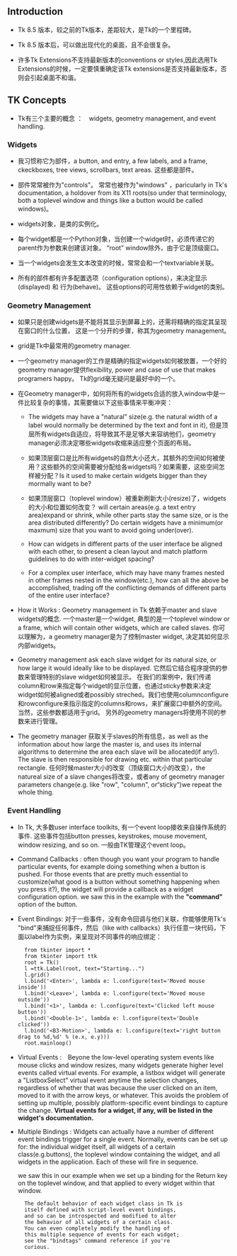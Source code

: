 ## Introduction ##

- Tk 8.5 版本，较之前的Tk版本，差距较大，是Tk的一个里程碑。

- Tk 8.5 版本后，可以做出现代化的桌面，且不会很复杂。

- 许多Tk Extensions不支持最新版本的conventions or styles,因此选用Tk Extensions的时候，一定要慎重确定该Tk extensions是否支持最新版本，否则会引起桌面不和谐。

## TK Concepts ##

- Tk有三个主要的概念 ：　widgets, geometry management, and event handling.

### Widgets ###

- 我习惯称它为部件，a button, and entry, a few labels, and a frame, ckeckboxes, tree views, scrollbars, text areas. 这些都是部件。

- 部件常常被作为"controls"。 常常也被作为"windows" ，paricularly in Tk's documentation, a holdover from its X11 roots(so under that terminology, both a toplevel window and things like a button would be called windows)。

- widgets对象，是类的实例化。

- 每个widget都是一个Python对象，当创建一个widget时，必须传递它的parent作为参数来创建该对象。 “root” window除外，由于它是顶级窗口。

- 当一个widgets会发生文本改变的时候，常常会和一个textvariable关联。

- 所有的部件都有许多配置选项（configuration options），来决定显示(displayed) 和 行为(behave)。 这些options的可用性依赖于widget的类别。

### Geometry Management ###

- 如果只是创建widgets是不能将其显示到屏幕上的，还需将精确的指定其呈现在窗口的什么位置， 这是一个分开的步骤，称其为geometry management。

- grid是Tk中最常用的geometry manager. 

- 一个geometry manager的工作是精确的指定widgets如何被放置，一个好的geometry manager提供flexibility, power and case of use that makes programers happy。 Tk的grid毫无疑问是最好中的一个。

- 在Geometry manager中，如何将所有的widgets合适的放入window中是一件比较复杂的事情，其需要做以下这些事情来平衡冲突：

	- The widgets may have a "natural" size(e.g. the natural width of a label would normally be determined by the text and font in it), 但是顶层所有widgets自适应，将导致其不是足够大来容纳他们，geometry manager必须决定哪些widgets收缩来适应整个页面的布局。
	
	-  如果顶层窗口是比所有widgets的自然大小还大，其额外的空间如何被使用？这些额外的空间需要被分配给各widgets吗？如果需要，这些空间怎样被分配？Is it used to make certain widgets bigger than they mormally want to be?
	
	- 如果顶层窗口（toplevel window）被重新刷新大小(resize)了，widgets的大小和位置如何改变？ will certain areas(e.g. a text entry area)expand or shrink, while other parts stay the same size, or is the area distributed differently? Do certain widgets have a minimum(or maxmum) size that you want to avoid going under(over).
	
	- How can widgets in different parts of the user interface be aligned with each other, to present a clean layout and match platform guidelines to do with inter-widget spacing?  
	
	- For a complex user interface, which may have many frames nested in other frames nested in the window(etc.), how can all the above be accomplished, trading off the conflicting demands of different parts of the entire user interface? 

- How it Works : Geometry management in Tk 依赖于master and slave widgets的概念. 一个master是一个widget, 典型的是一个toplevel window or a frame, which will contain other widgets, which are called slaves. 你可以理解为，a geometry manager是为了控制master widget, 决定其如何显示内部widgets。

- Geometry management ask each slave widget for its natural size,  or how large it would ideally like to be displayed. 它然后它结合程序提供的参数来管理特别的slave widget如何被显示。 在我们的案例中，我们传递column和row来指定每个widget的显示位置，也通过sticky参数来决定widget如何被aligned或者possibly streched。我们也使用columnconfigure和rowconfigure来指示指定的columns和rows，来扩展窗口中额外的空间。 当然，这些参数都适用于grid。 另外的geometry managers将使用不同的参数来进行管理。

- The geometry manager 获取关于slaves的所有信息，as well as the information about how large the master is, and uses its internal algorithms to determine the area each slave will be  allocated(if any!). The slave is then responsible for drawing etc. within that particular rectangle. 任何时候master大小的改变（顶级窗口大小的改变），the natureal size of a slave changes将改变，或者any of geometry manager parameters change(e.g. like "row", "column", or“sticky”)we repeat the whole thing.

### Event Handling ###

- In Tk, 大多数user interface toolkits, 有一个event loop接收来自操作系统的事件. 这些事件包括button presses, keystrokes, mouse movement, window resizing, and so on. 一般由TK管理这个event loop。

- Command Callbacks : often though you want your program to handle particular events, for example doing something when a button is pushed. For those events that are pretty much essential to customize(what good is a button without something happening when you press it?), the widget will provide a callback as a widget configuration option. we saw this in the example with the **"command"** option of the button.

- Event Bindings: 对于一些事件，没有命令回调与他们关联，你能够使用Tk's "bind"来捕捉任何事件，然后（like with callbacks）执行任意一块代码，下面以label作为实例，来呈现对不同事件的响应绑定：

		from tkinter import *
		from tkinter import ttk
		root = Tk()
		l =ttk.Label(root, text="Starting...")
		l.grid()
		l.bind('<Enter>', lambda e: l.configure(text='Moved mouse inside'))
		l.bind('<Leave>', lambda e: l.configure(text='Moved mouse outside'))
		l.bind('<1>', lambda e: l.configure(text='Clicked left mouse button'))
		l.bind('<Double-1>', lambda e: l.configure(text='Double clicked'))
		l.bind('<B3-Motion>', lambda e: l.configure(text='right button drag to %d,%d' % (e.x, e.y)))
		root.mainloop()

- Virtual Events :　Beyone the low-level operating system events like mouse clicks and window resizes, many widgets generate higher level events called virtual events. For example, a listbox widget will generate a "ListboxSelect" virtual event anytime the selection changes, regardless of whether that was because the user clicked on an item, moved to it with the arrow keys, or whatever. This avoids the problem of setting up multiple, possibly platform-specific event bindings to capture the change. **Virtual events for a widget, if any, will be listed in the widget's documentation.**

- Multiple Bindings : Widgets can actually have a number of different event bindings trigger for a single event. Normally, events can be set up for: the individual widget itself, all widgets of a certain class(e.g.buttons), the toplevel window containing the widget, and all widgets in the application. Each of these will fire in sequence.

	we saw this in our example when we set up a binding for the Return key on the toplevel window, and that applied to every widget within that window.

		The default behavior of each widget class in Tk is 
		itself defined with script-level event bindings, 
		and so can be introspected and modified to alter 
		the behavior of all widgets of a certain class. 
		You can even completely modify the handling of 
		this multiple sequence of events for each widget; 
		see the "bindtags" command reference if you're 
		curious.
